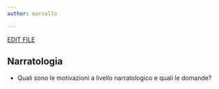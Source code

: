 ```yaml
---
author: marcello

---
```


[EDIT FILE](https://github.com/olablit2/geoBoccaccio/edit/master/docs/2018-article/40-chapter3.md)

## Narratologia

* Quali sono le motivazioni a livello narratologico e quali le domande?
